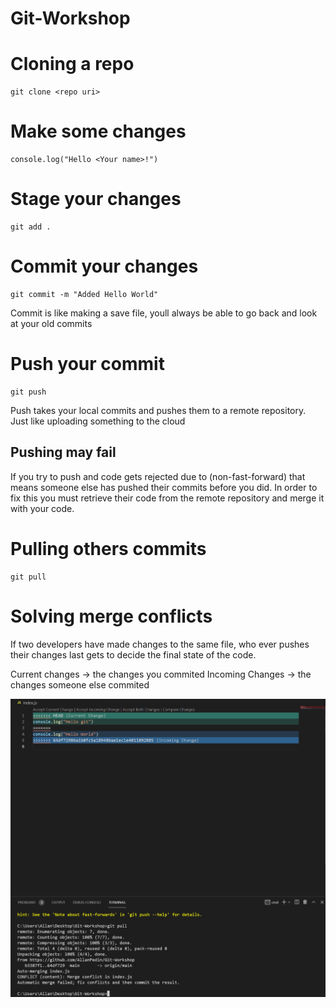 # Git-Workshop

# Cloning a repo
```
git clone <repo uri>
```
# Make some changes
```
console.log("Hello <Your name>!")
```
# Stage your changes
```
git add .
```
# Commit your changes
```
git commit -m "Added Hello World"
```
Commit is like making a save file, youll always be able to go back and look at your old commits
# Push your commit
```
git push
```
Push takes your local commits and pushes them to a remote repository. Just like uploading something to the cloud
## Pushing may fail
If you try to push and code gets rejected due to (non-fast-forward) that means someone else has pushed their commits before you did. In order to fix this you must retrieve their code from the remote repository and merge it with your code.
# Pulling others commits
```
git pull
```
# Solving merge conflicts
If two developers have made changes to the same file, who ever pushes their changes last gets to decide the final state of the code.

Current changes -> the changes you commited
Incoming Changes -> the changes someone else commited

![Solving merge conflicts in vscode image](https://github.com/AllanPedin/Git-Workshop/blob/main/solving_merge_conflicts.png)